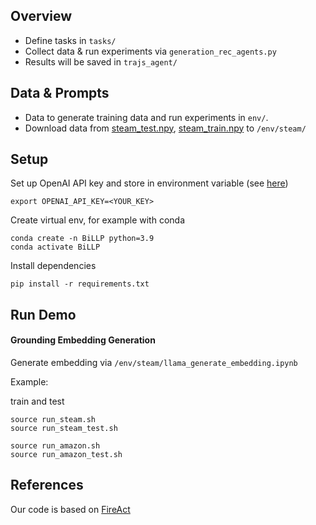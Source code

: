 
## Overview
- Define tasks in `tasks/`
- Collect data & run experiments via `generation_rec_agents.py` 
- Results will be saved in `trajs_agent/`


## Data & Prompts
- Data to generate training data and run experiments in `env/`. 
- Download data from [steam_test.npy](https://drive.google.com/file/d/1zXgGwGdlC5vrDnlhgUqyb7Ic915TdMMW/view?usp=sharing), [steam_train.npy](https://drive.google.com/file/d/16cAzf9upsDfNu7pCjk5QSpdeQhMLaFwY/view?usp=sharing) to `/env/steam/`

## Setup

Set up OpenAI API key and store in environment variable  (see [here](https://help.openai.com/en/articles/5112595-best-practices-for-api-key-safety))

```
export OPENAI_API_KEY=<YOUR_KEY>
```
 
Create virtual env, for example with conda

```
conda create -n BiLLP python=3.9
conda activate BiLLP
```

Install dependencies

```
pip install -r requirements.txt
```

## Run Demo

#### Grounding Embedding Generation
Generate embedding via `/env/steam/llama_generate_embedding.ipynb` 

Example:

train and test
```
source run_steam.sh
source run_steam_test.sh
```

```
source run_amazon.sh
source run_amazon_test.sh
```


## References
Our  code is based on [FireAct](https://github.com/anchen1011/FireAct)
